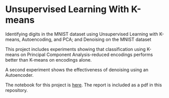 # Unsupervised Learning With K-means
Identifying digits in the MNIST dataset using Unsupervised Learning with K-means, Autoencoding, and PCA; and Denoising on the MNIST dataset

This project includes experiments showing that classification using K-means on Principal Component Analysis-reduced encodings performs better than K-means on encodings alone. 

A second experiment shows the effectiveness of denoising using an Autoencoder.

The notebook for this project is [here](https://drive.google.com/file/d/19NbEE51--XMMsuNcy-_5jVQl1sQxK1Bf/view?usp=sharing). The report is included as a pdf in this repository.
